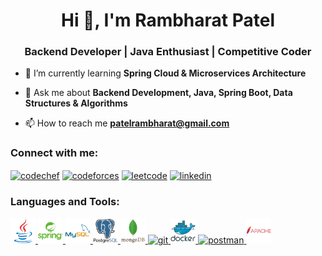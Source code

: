 <h1 align="center">Hi 👋, I'm Rambharat Patel</h1>
<h3 align="center">Backend Developer | Java Enthusiast | Competitive Coder</h3>

- 🌱 I’m currently learning **Spring Cloud & Microservices Architecture**

- 💬 Ask me about **Backend Development, Java, Spring Boot, Data Structures & Algorithms**

- 📫 How to reach me **patelrambharat@gmail.com**

<h3 align="left">Connect with me:</h3>
<p align="left">
<a href="https://www.codechef.com/users/bharat22" target="blank"><img align="center" src="https://cdn.jsdelivr.net/npm/simple-icons@3.1.0/icons/codechef.svg" alt="codechef" height="30" width="40" /></a>
<a href="https://codeforces.com/profile/bharat22" target="blank"><img align="center" src="https://cdn.jsdelivr.net/npm/simple-icons@3.0.1/icons/codeforces.svg" alt="codeforces" height="30" width="40" /></a>
<a href="https://leetcode.com/pbharatpatel/" target="blank"><img align="center" src="https://raw.githubusercontent.com/rahuldkjain/github-profile-readme-generator/master/src/images/icons/Social/leet-code.svg" alt="leetcode" height="30" width="40" /></a>
<a href="https://www.linkedin.com/in/rambharat-patel-5a208a14b/" target="blank"><img align="center" src="https://cdn.jsdelivr.net/npm/simple-icons@3.0.1/icons/linkedin.svg" alt="linkedin" height="30" width="40" /></a>
</p>

<h3 align="left">Languages and Tools:</h3>
<p align="left">
    <a href="https://www.java.com" target="_blank"> <img src="https://raw.githubusercontent.com/devicons/devicon/master/icons/java/java-original.svg" alt="java" width="40" height="40"/> </a>
    <a href="https://spring.io/projects/spring-boot" target="_blank"> <img src="https://raw.githubusercontent.com/devicons/devicon/master/icons/spring/spring-original-wordmark.svg" alt="springboot" width="40" height="40"/> </a>
    <a href="https://www.mysql.com/" target="_blank"> <img src="https://raw.githubusercontent.com/devicons/devicon/master/icons/mysql/mysql-original-wordmark.svg" alt="mysql" width="40" height="40"/> </a>
    <a href="https://www.postgresql.org/" target="_blank"> <img src="https://raw.githubusercontent.com/devicons/devicon/master/icons/postgresql/postgresql-original-wordmark.svg" alt="postgresql" width="40" height="40"/> </a>
    <a href="https://www.mongodb.com/" target="_blank"> <img src="https://raw.githubusercontent.com/devicons/devicon/master/icons/mongodb/mongodb-original-wordmark.svg" alt="mongodb" width="40" height="40"/> </a>
    <a href="https://git-scm.com/" target="_blank"> <img src="https://www.vectorlogo.zone/logos/git-scm/git-scm-icon.svg" alt="git" width="40" height="40"/> </a>
    <a href="https://www.docker.com/" target="_blank"> <img src="https://raw.githubusercontent.com/devicons/devicon/master/icons/docker/docker-original-wordmark.svg" alt="docker" width="40" height="40"/> </a>
    <a href="https://postman.com" target="_blank"> <img src="https://www.vectorlogo.zone/logos/getpostman/getpostman-icon.svg" alt="postman" width="40" height="40"/> </a>
    <a href="https://maven.apache.org/" target="_blank"> <img src="https://raw.githubusercontent.com/devicons/devicon/master/icons/apache/apache-original-wordmark.svg" alt="maven" width="40" height="40"/> </a>
</p>
